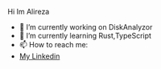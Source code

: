   Hi
  Im Alireza
- 🔭 I’m currently working on DiskAnalyzor
- 🌱 I’m currently learning Rust,TypeScript
- 📫 How to reach me:
- [My Linkedin](https://www.linkedin.com/in/alireza-sariri-1163aa1b5?originalSubdomain=ir)
